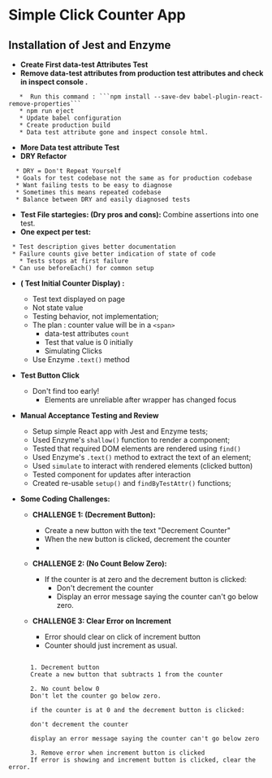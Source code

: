 # Simple Click Counter App

## Installation of Jest and Enzyme 

* <b> Create First data-test Attributes Test </b>
* <b> Remove data-test attributes from production test attributes and check in inspect console .</b>
```
   *  Run this command : ```npm install --save-dev babel-plugin-react-remove-properties```
   * npm run eject
   * Update babel configuration
   * Create production build 
   * Data test attribute gone and inspect console html.   
```

* <b> More Data test attribute Test </b>
* <b> DRY Refactor </b>

```
  * DRY = Don't Repeat Yourself
  * Goals for test codebase not the same as for production codebase
  * Want failing tests to be easy to diagnose
  * Sometimes this means repeated codebase
  * Balance between DRY and easily diagnosed tests
```

* <b> Test File startegies: (Dry pros and cons): </b> Combine assertions into one test.
* <b> One expect per test: </b>

```
 * Test description gives better documentation
 * Failure counts give better indication of state of code
   * Tests stops at first failure
 * Can use beforeEach() for common setup
```

* <b>( Test Initial Counter Display) : </b>

  * Test text displayed on page
  * Not state value
  * Testing behavior, not implementation;
  * The plan : counter value will be in a ```<span>```
      * data-test attributes ```count```
      * Test that value is 0 initially
      * Simulating Clicks
  * Use Enzyme ```.text()``` method


* <b>Test Button Click </b>
  * Don't find too early!
    * Elements are unreliable after wrapper has changed focus

* <b>Manual Acceptance Testing and Review</b>
  * Setup simple React app with Jest and Enzyme tests;
  * Used Enzyme's ```shallow()``` function to render a component;
  * Tested that required DOM elements are rendered using ```find()```
  * Used Enzyme's ```.text()``` method to extract the text of an element;
  * Used ```simulate``` to interact with rendered elements (clicked button)
  * Tested component for updates after interaction
  * Created re-usable ```setup()``` and ```findByTestAttr()``` functions;

* <b>Some Coding Challenges:</b>
   * <b>CHALLENGE 1: (Decrement Button): </b>
      * Create a new button with the text "Decrement Counter"
      * When the new button is clicked, decrement the counter
      * 

   * <b>CHALLENGE 2: (No Count Below Zero):</b>
       * If the counter is at zero and the decrement button is clicked: 
          * Don't decrement the counter 
          * Display an error message saying the counter can't go below zero.


   * <b>CHALLENGE 3: Clear Error on Increment</b>
       * Error should clear on click of increment button
       * Counter should just increment as usual.


```

      1. Decrement button
      Create a new button that subtracts 1 from the counter

      2. No count below 0
      Don't let the counter go below zero.

      if the counter is at 0 and the decrement button is clicked:

      don't decrement the counter

      display an error message saying the counter can't go below zero

      3. Remove error when increment button is clicked
      If error is showing and increment button is clicked, clear the error.

```


